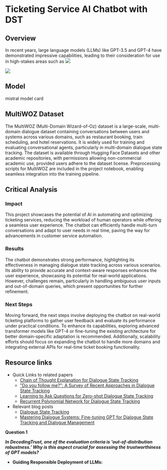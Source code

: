 # Ticketing Service AI Chatbot with DST

## Overview 
In recent years, large language models (LLMs) like GPT-3.5 and GPT-4 have demonstrated impressive capabilities, leading to their consideration for use in high-stakes areas such as 
![](Images/figure1_1.png)

![](Images/figure1_2.png)

## Model
mistral model card

## MultiWOZ Dataset

The MultiWOZ (Multi-Domain Wizard-of-Oz) dataset is a large-scale, multi-domain dialogue dataset containing conversations between users and systems across various domains, such as restaurant booking, train scheduling, and hotel reservations. It is widely used for training and evaluating conversational agents, particularly in multi-domain dialogue state tracking. The dataset is available through Hugging Face Datasets and other academic repositories, with permissions allowing non-commercial academic use, provided users adhere to the dataset license. Preprocessing scripts for MultiWOZ are included in the project notebook, enabling seamless integration into the training pipeline.

## Critical Analysis

### Impact
This project showcases the potential of AI in automating and optimizing ticketing services, reducing the workload of human operators while offering a seamless user experience. The chatbot can efficiently handle multi-turn conversations and adapt to user needs in real time, paving the way for advancements in customer service automation.

### Results
The chatbot demonstrates strong performance, highlighting its effectiveness in managing dialogue state tracking across various scenarios. Its ability to provide accurate and context-aware responses enhances the user experience, showcasing its potential for real-world applications. However, challenges remain, particularly in handling ambiguous user inputs and out-of-domain queries, which present opportunities for further refinement.

### Next Steps
Moving forward, the next steps involve deploying the chatbot on real-world ticketing platforms to gather user feedback and evaluate its performance under practical conditions. To enhance its capabilities, exploring advanced transformer models like GPT-4 or fine-tuning the existing architecture for better domain-specific adaptation is recommended. Additionally, scalability efforts should focus on expanding the chatbot to handle more domains and integrating external APIs for real-time ticket booking functionality.

## Resource links 
* Quick Links to related papers
	* [Chain of Thought Explanation for Dialogue State Tracking](https://arxiv.org/abs/2403.04656)
 	* ["Do you follow me?": A Survey of Recent Approaches in Dialogue State Tracking](https://arxiv.org/abs/2207.14627)
  	* [Learning to Ask Questions for Zero-shot Dialogue State Tracking](https://core.ac.uk/outputs/591216830/?source=2)
 	* [Recurrent Polynomial Network for Dialogue State Tracking](https://core.ac.uk/outputs/559990324/?source=2)
* Relevant blog posts
  * [Dialogue State Tracking](https://paperswithcode.com/task/dialogue-state-tracking)
  * [Mastering Dialogue Systems: Fine-tuning GPT for Dialogue State Tracking and Dialogue Management](https://30dayscoding.com/blog/fine-tuning-gpt-for-dialogue-state-tracking-and-dialogue-management?srsltid=AfmBOop8ZwFd63bDhxO11zuQHZ8R0YCzrblyrhg0Z0XNMownPJ-6ZSM6)





**Question 1**

_**In DecodingTrust, one of the evaluation criteria is 'out-of-distribution robustness.' Why is this aspect crucial for assessing the trustworthiness of GPT models?**_

- **Guiding Responsible Deployment of LLMs:**
